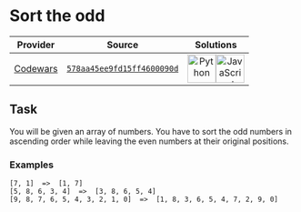 [_metadata_:generated]: - "true"

# Sort the odd

<!-- INFO TABLE BEGIN -->

| Provider                                        | Source                                                                               | Solutions                                                                                                                                                                                                                                                                                                    |
| :---------------------------------------------: | :----------------------------------------------------------------------------------: | :----------------------------------------------------------------------------------------------------------------------------------------------------------------------------------------------------------------------------------------------------------------------------------------------------------: |
| [Codewars](../../../docs/providers/Codewars.md) | [`578aa45ee9fd15ff4600090d`](https://www.codewars.com/kata/578aa45ee9fd15ff4600090d) | [<img src="https://res.cloudinary.com/rascaltwo/image/upload/v1631924087/python_xzdlti.svg" alt="Python" title="Python" width="50" />](solve.py)[<img src="https://res.cloudinary.com/rascaltwo/image/upload/v1631924076/javascript_ehszr7.svg" alt="JavaScript" title="JavaScript" width="50" />](solve.js) |

<!-- INFO TABLE END -->

## Task

You will be given an array of numbers. You have to sort the odd numbers in ascending order while leaving the even numbers at their original positions.

### Examples

```
[7, 1]  =>  [1, 7]
[5, 8, 6, 3, 4]  =>  [3, 8, 6, 5, 4]
[9, 8, 7, 6, 5, 4, 3, 2, 1, 0]  =>  [1, 8, 3, 6, 5, 4, 7, 2, 9, 0]
```

